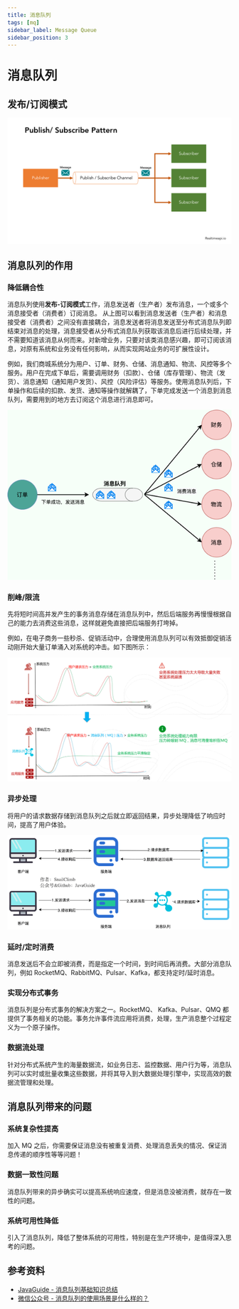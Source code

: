 ```yaml
---
title: 消息队列
tags: [mq]
sidebar_label: Message Queue
sidebar_position: 3
---
```


# 消息队列

## 发布/订阅模式

![](../../static/images/middleware/mq/pub_sub_pattern.png)

## 消息队列的作用

### 降低耦合性

消息队列使用**发布-订阅模式**工作，消息发送者（生产者）发布消息，一个或多个消息接受者（消费者）订阅消息。 从上图可以看到消息发送者（生产者）和消息接受者（消费者）之间没有直接耦合，消息发送者将消息发送至分布式消息队列即结束对消息的处理，消息接受者从分布式消息队列获取该消息后进行后续处理，并不需要知道该消息从何而来。对新增业务，只要对该类消息感兴趣，即可订阅该消息，对原有系统和业务没有任何影响，从而实现网站业务的可扩展性设计。

例如，我们商城系统分为用户、订单、财务、仓储、消息通知、物流、风控等多个服务。用户在完成下单后，需要调用财务（扣款）、仓储（库存管理）、物流（发货）、消息通知（通知用户发货）、风控（风险评估）等服务。使用消息队列后，下单操作和后续的扣款、发货、通知等操作就解耦了，下单完成发送一个消息到消息队列，需要用到的地方去订阅这个消息进行消息即可。

![](../../static/images/middleware/mq/mq_decouple_example.png)

### 削峰/限流

先将短时间高并发产生的事务消息存储在消息队列中，然后后端服务再慢慢根据自己的能力去消费这些消息，这样就避免直接把后端服务打垮掉。

例如，在电子商务一些秒杀、促销活动中，合理使用消息队列可以有效抵御促销活动刚开始大量订单涌入对系统的冲击。如下图所示：

![](../../static/images/middleware/mq/mq_peak_shaving.png)

### 异步处理

将用户的请求数据存储到消息队列之后就立即返回结果，异步处理降低了响应时间，提高了用户体验。

![](../../static/images/middleware/mq/mq_async.png)

### 延时/定时消费

消息发送后不会立即被消费，而是指定一个时间，到时间后再消费。大部分消息队列，例如 RocketMQ、RabbitMQ、Pulsar、Kafka，都支持定时/延时消息。

### 实现分布式事务

消息队列是分布式事务的解决方案之一。RocketMQ、 Kafka、Pulsar、QMQ 都提供了事务相关的功能。事务允许事件流应用将消费，处理，生产消息整个过程定义为一个原子操作。

### 数据流处理

针对分布式系统产生的海量数据流，如业务日志、监控数据、用户行为等，消息队列可以实时或批量收集这些数据，并将其导入到大数据处理引擎中，实现高效的数据流管理和处理。

## 消息队列带来的问题

### 系统复杂性提高

加入 MQ 之后，你需要保证消息没有被重复消费、处理消息丢失的情况、保证消息传递的顺序性等等问题！

### 数据一致性问题

消息队列带来的异步确实可以提高系统响应速度，但是消息没被消费，就存在一致性的问题。

### 系统可用性降低

引入了消息队列，降低了整体系统的可用性，特别是在生产环境中，是值得深入思考的问题。

## 参考资料

* [JavaGuide - 消息队列基础知识总结](https://javaguide.cn/high-performance/message-queue/message-queue.html)
* [微信公众号 - 消息队列的使用场景是什么样的？](https://mp.weixin.qq.com/s/4V1jI6RylJr7Jr9JsQe73A)
